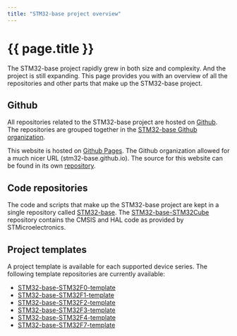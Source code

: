 ```yaml
---
title: "STM32-base project overview"
---
```


# {{ page.title }}

The STM32-base project rapidly grew in both size and complexity. And the project is still expanding. This page provides you with an overview of all the repositories and other parts that make up the STM32-base project.

## Github

All repositories related to the STM32-base project are hosted on [Github](https://github.com/). The repositories are grouped together in the [STM32-base Github organization](https://github.com/STM32-base).

This website is hosted on [Github Pages](https://pages.github.com/). The Github organization allowed for a much nicer URL (stm32-base.github.io). The source for this website can be found in its own [repository](https://github.com/STM32-base/STM32-base.github.io).

## Code repositories

The code and scripts that make up the STM32-base project are kept in a single repository called [STM32-base](https://github.com/STM32-base/STM32-base). The [STM32-base-STM32Cube](https://github.com/STM32-base/STM32-base-STM32Cube) repository contains the CMSIS and HAL code as provided by STMicroelectronics.

## Project templates

A project template is available for each supported device series. The following template repositories are currently available:

 * [STM32-base-STM32F0-template](https://github.com/STM32-base/STM32-base-F0-template)
 * [STM32-base-STM32F1-template](https://github.com/STM32-base/STM32-base-F1-template)
 * [STM32-base-STM32F2-template](https://github.com/STM32-base/STM32-base-F2-template)
 * [STM32-base-STM32F3-template](https://github.com/STM32-base/STM32-base-F3-template)
 * [STM32-base-STM32F4-template](https://github.com/STM32-base/STM32-base-F4-template)
 * [STM32-base-STM32F7-template](https://github.com/STM32-base/STM32-base-F7-template)
